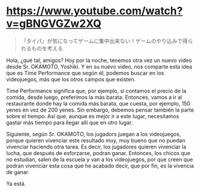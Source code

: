 # https://www.youtube.com/watch?v=gBNGVGZw2XQ

>  『タイパ』が気になってゲームに集中出来ない！ゲームのやり込みで得られるものを考える 

Hola, ¿qué tal, amigos? Hoy por la noche, tenemos otra vez un nuevo video desde Sr. OKAMOTO, Yoshiki. Y en su nuevo video, nos comparte esta idea que es Time Performance que según él, podemos buscar en los videojuegos, más que los otros campos que existen. 

Time Performance significa que, por ejemplo, si contamos el precio de la comida, desde luego, preferimos la más barata. Entonces, vamos a ir al restaurante donde hay la comida más barata, que cuesta, por ejemplo, 150 yenes en vez de 200 yenes. Sin embargo, debemos pensar también la parte sobre el tiempo. Así que, aunque es mejór ir a este lugar, necesitamos gastar más tiempo para llegar allí que en otro lugar.

Siguiente, según Sr. OKAMOTO, los jugadors juegan a los videojuegos, porque quieren vivenciar este resultado muy, muy bueno que no puedan vivenciar haciendo otra tarea. Es decir, los jugadores quieren vivenciar la lucha, que después de esforzarse, podran ganar. Entonces, los chicos que no estudian, salen de la escuela y van a los videojuegos, por que creen que podran vivenciar esta cosa que he acabado decir, que por fin, es la vivencia de ganar.

Ya está.
